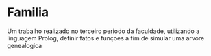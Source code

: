# Familia
Um trabalho realizado no terceiro periodo da faculdade, utilizando a linguagem Prolog, definir fatos e funçoes a fim de simular uma arvore genealogica
